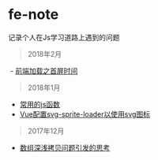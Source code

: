# fe-note
记录个人在Js学习道路上遇到的问题

> 2018年2月

  - <a href="https://github.com/mvpzx/fe-note/issues/5">前端加载之首屏时间</a>

> 2018年1月

  - <a href="https://github.com/mvpzx/fe-note/issues/4">常用的js函数</a>
  - <a href="https://github.com/mvpzx/fe-note/issues/2">Vue配置svg-sprite-loader以使用svg图标</a>
  
> 2017年12月

  - <a href="https://github.com/mvpzx/fe-note/issues/1">数组深浅拷贝问题引发的思考</a>


